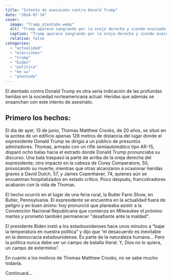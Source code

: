 ```yaml
---
title: "Intento de asesinato contra Donald Trump"
date: "2024-07-14"
cover:
  image: "Trump_atentado.webp" 
  alt: "Trump aparece sangrando por la oreja derecha y siendo evacuado por un equipo de seguridad."
  caption: "Trump aparece sangrando por la oreja derecha y siendo evacuado por un equipo de seguridad."
  relative: false
categories: 
  - "actualidad"
  - "elecciones"
  - "trump"
  - "biden"
  - "política"
  - "ee uu"
  - "atentado"
---
```


El atentado contra Donald Trump es otra seria indicación de las profundas heridas en la sociedad norteamericana actual. Heridas que además se ensanchan con este intento de asesinato.

## Primero los hechos:

El día de ayer, 13 de junio, Thomas Matthew Crooks, de 20 años, se situó en la azotea de un edificio apenas 128 metros de distancia del lugar donde el expresidente Donald Trump se dirigía a un público de presuntos admiradores. Thomas, armado con un rifle semiautomático tipo AR-15, disparó ocho balas hacia el estrado donde Donald Trump pronunciaba su discurso. Una bala traspasó la parte de arriba de la oreja derecha del expresidente; otra impactó en la cabeza de Corey Comperatore, 50, provocando su muerte; mientras que otras alcanzaron a ocasionar heridas graves a David Dutch, 57, y James Copenhaver, 74, quienes aún se encuentran hospitalizados en estado crítico. Poco después, francotiradores acabaron con la vida de Thomas.

El hecho ocurrió en el lugar de una feria rural, la Butler Farm Show, en Butler, Pennsylvania. El expresidente se encuentra en la actualidad fuera de peligro y en buen ánimo: hoy pronunció  que planeaba asistir a la Convención Nacional Republicana que comienza en Milwaukee el próximo martes y prometió también permanecer "desafiante ante la maldad".

El presidente Biden instó a los estadounidenses hace unos minutos a “bajar la temperatura en nuestra política” y dijo que “el desacuerdo es inevitable en la democracia estadounidense. Es parte de la naturaleza humana... Pero la política nunca debe ser un campo de batalla literal. Y, Dios no lo quiera, un campo de exterminio”.

En cuanto a los motivos de Thomas Matthew Crooks, no se sabe mucho todavía.

Continuará…
